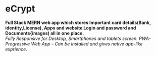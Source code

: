 # eCrypt
**Full Stack MERN web app which stores Important card details(Bank, identity,License), Apps and website Login and password and Documents{images) all in one place.**
<br>
*Fully Responsive for Desktop, Smartphones and tablets screen.*
*PWA- Progressive Web App - Can be installed and gives native app-like exprience.*

